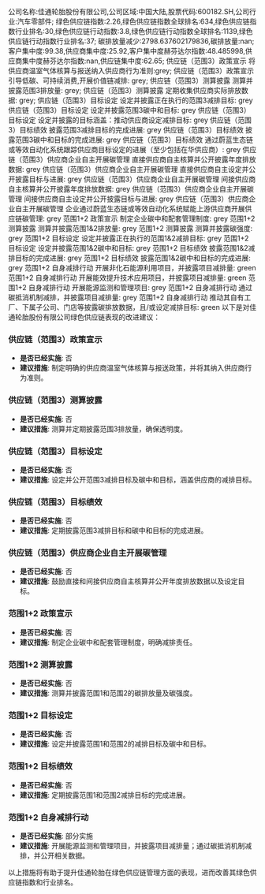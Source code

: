 公司名称:佳通轮胎股份有限公司,公司区域:中国大陆,股票代码:600182.SH,公司行业:汽车零部件;        绿色供应链指数:2.26,绿色供应链指数全球排名:634,绿色供应链指数行业排名:30,绿色供应链行动指数:3.8,绿色供应链行动指数全球排名:1139,绿色供应链行动指数行业排名:37;        碳排放量减少:2798.637602179836,碳排放量:nan;        客户集中度:99.38,供应商集中度:25.92,客户集中度赫芬达尔指数:48.485998,供应商集中度赫芬达尔指数:nan,供应链集中度:62.65;        供应链（范围3）政策宣示 将供应商温室气体核算与报送纳入供应商行为准则:grey;        供应链（范围3）政策宣示 引导低碳、可持续消费,开展价值链减排: grey;        供应链（范围3）测算披露 测算并披露范围3排放量: grey;        供应链（范围3）测算披露 定期收集供应商实际排放数据: grey;        供应链（范围3）目标设定 设定并披露正在执行的范围3减排目标: grey        供应链（范围3）目标设定 设定并披露范围3碳中和目标: grey        供应链（范围3）目标设定 设定并披露的目标涵盖：推动供应商设定减排目标: grey        供应链（范围3）目标绩效 披露范围3减排目标的完成进展: grey        供应链（范围3）目标绩效 披露范围3碳中和目标的完成进展: grey        供应链（范围3）目标绩效 通过蔚蓝生态链或等效自动化系统跟踪供应商目标设定的进展（至少包括在华供应商）: grey        供应链（范围3）供应商企业自主开展碳管理 直接供应商自主核算并公开披露年度排放数据: grey        供应链（范围3）供应商企业自主开展碳管理 直接供应商自主设定并公开披露目标与进展: grey        供应链（范围3）供应商企业自主开展碳管理 间接供应商自主核算并公开披露年度排放数据: grey        供应链（范围3）供应商企业自主开展碳管理 间接供应商自主设定并公开披露目标与进展: grey        供应链（范围3）供应商企业自主开展碳管理 企业通过蔚蓝生态链或等效自动化系统赋能上游供应商开展供应链碳管理: grey        范围1+2 政策宣示 制定企业碳中和配套管理制度: grey        范围1+2 测算披露 测算并披露范围1&2排放量: grey        范围1+2 测算披露 测算并披露碳强度: grey        范围1+2 目标设定 设定并披露正在执行的范围1&2减排目标: grey        范围1+2 目标设定 设定并披露范围1&2碳中和目标: grey        范围1+2 目标绩效 披露范围1&2减排目标的完成进展: grey        范围1+2 目标绩效 披露范围1&2碳中和目标的完成进展: grey        范围1+2 自身减排行动 开展非化石能源利用项目，并披露项目减排量: green        范围1+2 自身减排行动 开展能效提升技术应用项目，并披露项目减排量: green        范围1+2 自身减排行动 开展能源监测和管理项目: grey        范围1+2 自身减排行动 通过碳抵消机制减排，并披露项目减排量: grey        范围1+2 自身减排行动 推动其自有工厂、下属子公司、门店等披露碳排放数据，且/或设定减排目标: green
以下是对佳通轮胎股份有限公司绿色供应链表现的改进建议：

### 供应链（范围3）政策宣示
- **是否已经实施**: 否
- **建议措施**: 制定明确的供应商温室气体核算与报送政策，并将其纳入供应商行为准则。

### 供应链（范围3）测算披露
- **是否已经实施**: 否
- **建议措施**: 测算并定期披露范围3排放量，确保透明度。

### 供应链（范围3）目标设定
- **是否已经实施**: 否
- **建议措施**: 设定并公开范围3减排目标及碳中和目标，涵盖供应商的减排目标。

### 供应链（范围3）目标绩效
- **是否已经实施**: 否
- **建议措施**: 定期披露范围3减排目标和碳中和目标的完成进展。

### 供应链（范围3）供应商企业自主开展碳管理
- **是否已经实施**: 否
- **建议措施**: 鼓励直接和间接供应商自主核算并公开年度排放数据以及设定目标。

### 范围1+2 政策宣示
- **是否已经实施**: 否
- **建议措施**: 制定企业碳中和配套管理制度，明确减排责任。

### 范围1+2 测算披露
- **是否已经实施**: 否
- **建议措施**: 测算并披露范围1和范围2的碳排放量及碳强度。

### 范围1+2 目标设定
- **是否已经实施**: 否
- **建议措施**: 设定并披露范围1和范围2的减排目标及碳中和目标。

### 范围1+2 目标绩效
- **是否已经实施**: 否
- **建议措施**: 定期披露范围1和范围2减排目标的完成进展。

### 范围1+2 自身减排行动
- **是否已经实施**: 部分实施
- **建议措施**: 开展能源监测和管理项目，并披露项目减排量；通过碳抵消机制减排，并公开相关数据。

以上措施将有助于提升佳通轮胎在绿色供应链管理方面的表现，进而改善其绿色供应链指数和行业排名。